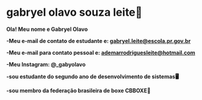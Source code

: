 # gabryel olavo souza leite👾 

**Ola! Meu nome e Gabryel Olavo**

 **-Meu e-mail de contato de estudante e: gabryel.leite@escola.pr.gov.br**
 
 **-Meu e-mail para contato pessoal e: ademarrodriguesleite@hotmail.com**
 
 **-Meu Instagram: @_gabyolavo**
 
 **-sou estudante do segundo ano de desenvolvimento de sistemas🖥**
 
 **-sou membro da federação brasileira de boxe CBBOXE🥊**
